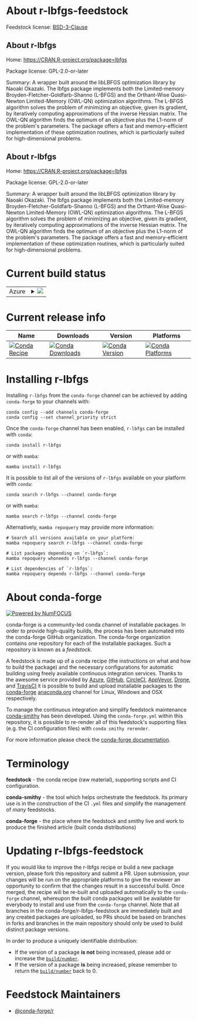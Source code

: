 About r-lbfgs-feedstock
=======================

Feedstock license: [BSD-3-Clause](https://github.com/conda-forge/r-lbfgs-feedstock/blob/main/LICENSE.txt)


About r-lbfgs
-------------

Home: https://CRAN.R-project.org/package=lbfgs

Package license: GPL-2.0-or-later

Summary: A wrapper built around the libLBFGS optimization library by Naoaki Okazaki. The lbfgs package implements both the Limited-memory Broyden-Fletcher-Goldfarb-Shanno (L-BFGS) and the Orthant-Wise Quasi-Newton Limited-Memory (OWL-QN) optimization algorithms. The L-BFGS algorithm solves the problem of minimizing an objective, given its gradient, by iteratively computing approximations of the inverse Hessian matrix. The OWL-QN algorithm finds the optimum of an objective plus the L1-norm of the problem's parameters. The package offers a fast and memory-efficient implementation of these optimization routines, which is particularly suited for high-dimensional problems.

About r-lbfgs
-------------

Home: https://CRAN.R-project.org/package=lbfgs

Package license: GPL-2.0-or-later

Summary: A wrapper built around the libLBFGS optimization library by Naoaki Okazaki. The lbfgs package implements both the Limited-memory Broyden-Fletcher-Goldfarb-Shanno (L-BFGS) and the Orthant-Wise Quasi-Newton Limited-Memory (OWL-QN) optimization algorithms. The L-BFGS algorithm solves the problem of minimizing an objective, given its gradient, by iteratively computing approximations of the inverse Hessian matrix. The OWL-QN algorithm finds the optimum of an objective plus the L1-norm of the problem's parameters. The package offers a fast and memory-efficient implementation of these optimization routines, which is particularly suited for high-dimensional problems.

Current build status
====================


<table>
    
  <tr>
    <td>Azure</td>
    <td>
      <details>
        <summary>
          <a href="https://dev.azure.com/conda-forge/feedstock-builds/_build/latest?definitionId=8561&branchName=main">
            <img src="https://dev.azure.com/conda-forge/feedstock-builds/_apis/build/status/r-lbfgs-feedstock?branchName=main">
          </a>
        </summary>
        <table>
          <thead><tr><th>Variant</th><th>Status</th></tr></thead>
          <tbody><tr>
              <td>linux_64_r_base4.3</td>
              <td>
                <a href="https://dev.azure.com/conda-forge/feedstock-builds/_build/latest?definitionId=8561&branchName=main">
                  <img src="https://dev.azure.com/conda-forge/feedstock-builds/_apis/build/status/r-lbfgs-feedstock?branchName=main&jobName=linux&configuration=linux%20linux_64_r_base4.3" alt="variant">
                </a>
              </td>
            </tr><tr>
              <td>linux_64_r_base4.4</td>
              <td>
                <a href="https://dev.azure.com/conda-forge/feedstock-builds/_build/latest?definitionId=8561&branchName=main">
                  <img src="https://dev.azure.com/conda-forge/feedstock-builds/_apis/build/status/r-lbfgs-feedstock?branchName=main&jobName=linux&configuration=linux%20linux_64_r_base4.4" alt="variant">
                </a>
              </td>
            </tr><tr>
              <td>linux_aarch64_r_base4.3</td>
              <td>
                <a href="https://dev.azure.com/conda-forge/feedstock-builds/_build/latest?definitionId=8561&branchName=main">
                  <img src="https://dev.azure.com/conda-forge/feedstock-builds/_apis/build/status/r-lbfgs-feedstock?branchName=main&jobName=linux&configuration=linux%20linux_aarch64_r_base4.3" alt="variant">
                </a>
              </td>
            </tr><tr>
              <td>linux_aarch64_r_base4.4</td>
              <td>
                <a href="https://dev.azure.com/conda-forge/feedstock-builds/_build/latest?definitionId=8561&branchName=main">
                  <img src="https://dev.azure.com/conda-forge/feedstock-builds/_apis/build/status/r-lbfgs-feedstock?branchName=main&jobName=linux&configuration=linux%20linux_aarch64_r_base4.4" alt="variant">
                </a>
              </td>
            </tr><tr>
              <td>linux_ppc64le_r_base4.3</td>
              <td>
                <a href="https://dev.azure.com/conda-forge/feedstock-builds/_build/latest?definitionId=8561&branchName=main">
                  <img src="https://dev.azure.com/conda-forge/feedstock-builds/_apis/build/status/r-lbfgs-feedstock?branchName=main&jobName=linux&configuration=linux%20linux_ppc64le_r_base4.3" alt="variant">
                </a>
              </td>
            </tr><tr>
              <td>linux_ppc64le_r_base4.4</td>
              <td>
                <a href="https://dev.azure.com/conda-forge/feedstock-builds/_build/latest?definitionId=8561&branchName=main">
                  <img src="https://dev.azure.com/conda-forge/feedstock-builds/_apis/build/status/r-lbfgs-feedstock?branchName=main&jobName=linux&configuration=linux%20linux_ppc64le_r_base4.4" alt="variant">
                </a>
              </td>
            </tr><tr>
              <td>osx_64_r_base4.3</td>
              <td>
                <a href="https://dev.azure.com/conda-forge/feedstock-builds/_build/latest?definitionId=8561&branchName=main">
                  <img src="https://dev.azure.com/conda-forge/feedstock-builds/_apis/build/status/r-lbfgs-feedstock?branchName=main&jobName=osx&configuration=osx%20osx_64_r_base4.3" alt="variant">
                </a>
              </td>
            </tr><tr>
              <td>osx_64_r_base4.4</td>
              <td>
                <a href="https://dev.azure.com/conda-forge/feedstock-builds/_build/latest?definitionId=8561&branchName=main">
                  <img src="https://dev.azure.com/conda-forge/feedstock-builds/_apis/build/status/r-lbfgs-feedstock?branchName=main&jobName=osx&configuration=osx%20osx_64_r_base4.4" alt="variant">
                </a>
              </td>
            </tr><tr>
              <td>osx_arm64_r_base4.3</td>
              <td>
                <a href="https://dev.azure.com/conda-forge/feedstock-builds/_build/latest?definitionId=8561&branchName=main">
                  <img src="https://dev.azure.com/conda-forge/feedstock-builds/_apis/build/status/r-lbfgs-feedstock?branchName=main&jobName=osx&configuration=osx%20osx_arm64_r_base4.3" alt="variant">
                </a>
              </td>
            </tr><tr>
              <td>osx_arm64_r_base4.4</td>
              <td>
                <a href="https://dev.azure.com/conda-forge/feedstock-builds/_build/latest?definitionId=8561&branchName=main">
                  <img src="https://dev.azure.com/conda-forge/feedstock-builds/_apis/build/status/r-lbfgs-feedstock?branchName=main&jobName=osx&configuration=osx%20osx_arm64_r_base4.4" alt="variant">
                </a>
              </td>
            </tr><tr>
              <td>win_64_r_base4.3</td>
              <td>
                <a href="https://dev.azure.com/conda-forge/feedstock-builds/_build/latest?definitionId=8561&branchName=main">
                  <img src="https://dev.azure.com/conda-forge/feedstock-builds/_apis/build/status/r-lbfgs-feedstock?branchName=main&jobName=win&configuration=win%20win_64_r_base4.3" alt="variant">
                </a>
              </td>
            </tr><tr>
              <td>win_64_r_base4.4</td>
              <td>
                <a href="https://dev.azure.com/conda-forge/feedstock-builds/_build/latest?definitionId=8561&branchName=main">
                  <img src="https://dev.azure.com/conda-forge/feedstock-builds/_apis/build/status/r-lbfgs-feedstock?branchName=main&jobName=win&configuration=win%20win_64_r_base4.4" alt="variant">
                </a>
              </td>
            </tr>
          </tbody>
        </table>
      </details>
    </td>
  </tr>
</table>

Current release info
====================

| Name | Downloads | Version | Platforms |
| --- | --- | --- | --- |
| [![Conda Recipe](https://img.shields.io/badge/recipe-r--lbfgs-green.svg)](https://anaconda.org/conda-forge/r-lbfgs) | [![Conda Downloads](https://img.shields.io/conda/dn/conda-forge/r-lbfgs.svg)](https://anaconda.org/conda-forge/r-lbfgs) | [![Conda Version](https://img.shields.io/conda/vn/conda-forge/r-lbfgs.svg)](https://anaconda.org/conda-forge/r-lbfgs) | [![Conda Platforms](https://img.shields.io/conda/pn/conda-forge/r-lbfgs.svg)](https://anaconda.org/conda-forge/r-lbfgs) |

Installing r-lbfgs
==================

Installing `r-lbfgs` from the `conda-forge` channel can be achieved by adding `conda-forge` to your channels with:

```
conda config --add channels conda-forge
conda config --set channel_priority strict
```

Once the `conda-forge` channel has been enabled, `r-lbfgs` can be installed with `conda`:

```
conda install r-lbfgs
```

or with `mamba`:

```
mamba install r-lbfgs
```

It is possible to list all of the versions of `r-lbfgs` available on your platform with `conda`:

```
conda search r-lbfgs --channel conda-forge
```

or with `mamba`:

```
mamba search r-lbfgs --channel conda-forge
```

Alternatively, `mamba repoquery` may provide more information:

```
# Search all versions available on your platform:
mamba repoquery search r-lbfgs --channel conda-forge

# List packages depending on `r-lbfgs`:
mamba repoquery whoneeds r-lbfgs --channel conda-forge

# List dependencies of `r-lbfgs`:
mamba repoquery depends r-lbfgs --channel conda-forge
```


About conda-forge
=================

[![Powered by
NumFOCUS](https://img.shields.io/badge/powered%20by-NumFOCUS-orange.svg?style=flat&colorA=E1523D&colorB=007D8A)](https://numfocus.org)

conda-forge is a community-led conda channel of installable packages.
In order to provide high-quality builds, the process has been automated into the
conda-forge GitHub organization. The conda-forge organization contains one repository
for each of the installable packages. Such a repository is known as a *feedstock*.

A feedstock is made up of a conda recipe (the instructions on what and how to build
the package) and the necessary configurations for automatic building using freely
available continuous integration services. Thanks to the awesome service provided by
[Azure](https://azure.microsoft.com/en-us/services/devops/), [GitHub](https://github.com/),
[CircleCI](https://circleci.com/), [AppVeyor](https://www.appveyor.com/),
[Drone](https://cloud.drone.io/welcome), and [TravisCI](https://travis-ci.com/)
it is possible to build and upload installable packages to the
[conda-forge](https://anaconda.org/conda-forge) [anaconda.org](https://anaconda.org/)
channel for Linux, Windows and OSX respectively.

To manage the continuous integration and simplify feedstock maintenance
[conda-smithy](https://github.com/conda-forge/conda-smithy) has been developed.
Using the ``conda-forge.yml`` within this repository, it is possible to re-render all of
this feedstock's supporting files (e.g. the CI configuration files) with ``conda smithy rerender``.

For more information please check the [conda-forge documentation](https://conda-forge.org/docs/).

Terminology
===========

**feedstock** - the conda recipe (raw material), supporting scripts and CI configuration.

**conda-smithy** - the tool which helps orchestrate the feedstock.
                   Its primary use is in the construction of the CI ``.yml`` files
                   and simplify the management of *many* feedstocks.

**conda-forge** - the place where the feedstock and smithy live and work to
                  produce the finished article (built conda distributions)


Updating r-lbfgs-feedstock
==========================

If you would like to improve the r-lbfgs recipe or build a new
package version, please fork this repository and submit a PR. Upon submission,
your changes will be run on the appropriate platforms to give the reviewer an
opportunity to confirm that the changes result in a successful build. Once
merged, the recipe will be re-built and uploaded automatically to the
`conda-forge` channel, whereupon the built conda packages will be available for
everybody to install and use from the `conda-forge` channel.
Note that all branches in the conda-forge/r-lbfgs-feedstock are
immediately built and any created packages are uploaded, so PRs should be based
on branches in forks and branches in the main repository should only be used to
build distinct package versions.

In order to produce a uniquely identifiable distribution:
 * If the version of a package **is not** being increased, please add or increase
   the [``build/number``](https://docs.conda.io/projects/conda-build/en/latest/resources/define-metadata.html#build-number-and-string).
 * If the version of a package **is** being increased, please remember to return
   the [``build/number``](https://docs.conda.io/projects/conda-build/en/latest/resources/define-metadata.html#build-number-and-string)
   back to 0.

Feedstock Maintainers
=====================

* [@conda-forge/r](https://github.com/orgs/conda-forge/teams/r/)

